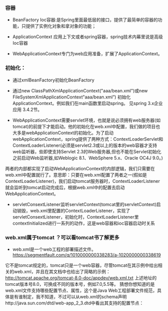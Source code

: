 ### 容器

- BeanFactory Ioc容器:是Spring里面最低层的接口，提供了最简单的容器的功能，只提供了实例化对象和拿对象的功能；

- ApplicationContext 应用上下文或者spring容器，spring技术内幕里说是高级Ioc容器

- WebApplicationContext专门为web应用准备，扩展了ApplicationContext。

### 初始化：

- 通过xmlBeanFactory初始化BeanFactory

- 通过new ClassPathXmlApplicationContext("aaa/bean.xml")或new FileSystemXmlApplicationContext"aaa/bean.xml”) 初始化ApplicationContext。例如我们在main函数里启动spring。 见spring 3.x企业应用 3.4.2节。

- WebApplicationContext需要servlet环境，也就是说必须拥有web服务器(如tomcat)的前提下才能启动。他的初始化在web.xml中配置，我们做的项目也大多是webApplicationContext的初始化。为了启动webApplicationContext，spring提供了两种方式：ContextLoaderServlet和ContextLoaderListener(必须是servlet2.3或以上的版本的web容器才支持web监听器，些即使支持Servlet 2.3的Web服务器,但也不能在Servlet初始化之前启动Web监听器,如Weblogic 8.1、WebSphere 5.x、Oracle OC4J 9.0。)

两者的内部都实现了启动WebApplicationContext的内部逻辑，我们只需要在web.xml中配置就行了。意思即：只要在web.xml配置了两者之一(假如是ContextLoaderListener)，我们启动tomcat服务器时，ContextLoaderListener就会监听到tomcat启动完成后，根据web.xml中的配置去启动WebApplicationContext。

- servletConsextListener监听servletContext(tomcat里的servletContext)启动销毁，web.xml里配置的ContextLoaderListener，实现了servletConsextListener，初始化时，ContextLoaderListener里contextInitialized进行一系列的动作，这是web容器和ioc容器启动时关系

### web.xml属于tomcat ？可以看tomcat书了解更多

- web.xml是一个web工程的部署描述文件。https://segmentfault.com/q/1010000000338283/a-1020000000338619

它不是tomcat规定的，tomcat只是一个web容器，尽管tomcat在其示例中给出相关的web.xml，并且在其文档中也给出了简略的示例：
http://tomcat.apache.org/tomcat-8.0-doc/appdev/web.xml.txt
上述地址的tomcat版本号8.0，可换成不同的版本号，例如7.0,5.5等。 猜想你想知道的是web.xml文件支持哪些配置节点、属性，这个是Java Web工程部署文件规范，具体是有谁制定，我不知道，不过可以从web.xml的schema声明http://java.sun.com/dtd/web-app_2_3.dtd中看出其支持的配置节点：
